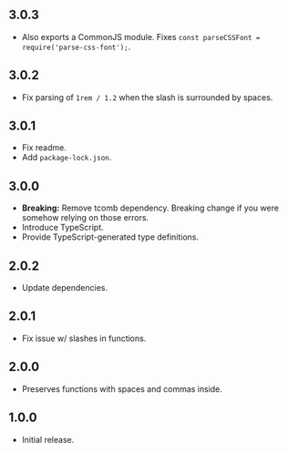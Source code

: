## 3.0.3

-  Also exports a CommonJS module. Fixes `const parseCSSFont = require('parse-css-font');`.

## 3.0.2

-  Fix parsing of `1rem / 1.2` when the slash is surrounded by spaces.

## 3.0.1

-  Fix readme.
-  Add `package-lock.json`.

## 3.0.0

-  **Breaking:** Remove tcomb dependency. Breaking change if you were somehow relying on those errors.
-  Introduce TypeScript.
-  Provide TypeScript-generated type definitions.

## 2.0.2

-  Update dependencies.

## 2.0.1

-  Fix issue w/ slashes in functions.

## 2.0.0

-  Preserves functions with spaces and commas inside.

## 1.0.0

-  Initial release.
